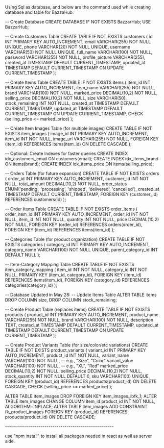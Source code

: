 Using Sql as database, and below are the command used while creating database and table for BazzaHub:

-- Create Database
CREATE DATABASE IF NOT EXISTS BazzarHub;
USE BazzarHub;

-- Create Customers Table
CREATE TABLE IF NOT EXISTS customers (
    id INT PRIMARY KEY AUTO_INCREMENT,
    email VARCHAR(255) NOT NULL UNIQUE,
    phone VARCHAR(20) NOT NULL UNIQUE,
    username VARCHAR(50) NOT NULL UNIQUE,
    full_name VARCHAR(100) NOT NULL,
    password VARCHAR(255) NOT NULL,
    profile_picture VARCHAR(255),
    created_at TIMESTAMP DEFAULT CURRENT_TIMESTAMP,
    updated_at TIMESTAMP DEFAULT CURRENT_TIMESTAMP ON UPDATE CURRENT_TIMESTAMP
);

-- Create Items Table
CREATE TABLE IF NOT EXISTS items (
    item_id INT PRIMARY KEY AUTO_INCREMENT,
    item_name VARCHAR(255) NOT NULL,
    brand VARCHAR(100) NOT NULL,
    marked_price DECIMAL(10,2) NOT NULL,
    selling_price DECIMAL(10,2) NOT NULL,
    size VARCHAR(50),
    stock_remaining INT NOT NULL,
    created_at TIMESTAMP DEFAULT CURRENT_TIMESTAMP,
    updated_at TIMESTAMP DEFAULT CURRENT_TIMESTAMP ON UPDATE CURRENT_TIMESTAMP,
    CHECK (selling_price <= marked_price)
);

-- Create Item Images Table (for multiple images)
CREATE TABLE IF NOT EXISTS item_images (
    image_id INT PRIMARY KEY AUTO_INCREMENT,
    item_id INT NOT NULL,
    image_url VARCHAR(255) NOT NULL,
    FOREIGN KEY (item_id) REFERENCES items(item_id) ON DELETE CASCADE
);

-- Optional: Create Indexes for faster queries
CREATE INDEX idx_customers_email ON customers(email);
CREATE INDEX idx_items_brand ON items(brand);
CREATE INDEX idx_items_price ON items(selling_price);

-- Orders Table (for future expansion)
CREATE TABLE IF NOT EXISTS orders (
    order_id INT PRIMARY KEY AUTO_INCREMENT,
    customer_id INT NOT NULL,
    total_amount DECIMAL(10,2) NOT NULL,
    order_status ENUM('pending', 'processing', 'shipped', 'delivered', 'cancelled'),
    created_at TIMESTAMP DEFAULT CURRENT_TIMESTAMP,
    FOREIGN KEY (customer_id) REFERENCES customers(id)
);

-- Order Items Table
CREATE TABLE IF NOT EXISTS order_items (
    order_item_id INT PRIMARY KEY AUTO_INCREMENT,
    order_id INT NOT NULL,
    item_id INT NOT NULL,
    quantity INT NOT NULL,
    price DECIMAL(10,2) NOT NULL,
    FOREIGN KEY (order_id) REFERENCES orders(order_id),
    FOREIGN KEY (item_id) REFERENCES items(item_id)
);

-- Categories Table (for product organization)
CREATE TABLE IF NOT EXISTS categories (
    category_id INT PRIMARY KEY AUTO_INCREMENT,
    category_name VARCHAR(100) NOT NULL UNIQUE,
    parent_category_id INT DEFAULT NULL
);

-- Item-Category Mapping Table
CREATE TABLE IF NOT EXISTS item_category_mapping (
    item_id INT NOT NULL,
    category_id INT NOT NULL,
    PRIMARY KEY (item_id, category_id),
    FOREIGN KEY (item_id) REFERENCES items(item_id),
    FOREIGN KEY (category_id) REFERENCES categories(category_id)
);


-- Database Updated in May 28:
-- Update Items Table
ALTER TABLE items 
DROP COLUMN size,
DROP COLUMN stock_remaining;

-- Create Product Table (replaces items)
CREATE TABLE IF NOT EXISTS products (
    product_id INT PRIMARY KEY AUTO_INCREMENT,
    product_name VARCHAR(255) NOT NULL,
    brand VARCHAR(100) NOT NULL,
    description TEXT,
    created_at TIMESTAMP DEFAULT CURRENT_TIMESTAMP,
    updated_at TIMESTAMP DEFAULT CURRENT_TIMESTAMP ON UPDATE CURRENT_TIMESTAMP
);

-- Create Product Variants Table (for size/color/etc variations)
CREATE TABLE IF NOT EXISTS product_variants (
    variant_id INT PRIMARY KEY AUTO_INCREMENT,
    product_id INT NOT NULL,
    variant_name VARCHAR(100) NOT NULL, -- e.g., "Size", "Color"
    variant_value VARCHAR(100) NOT NULL, -- e.g., "XL", "Red"
    marked_price DECIMAL(10,2) NOT NULL,
    selling_price DECIMAL(10,2) NOT NULL,
    stock_quantity INT NOT NULL DEFAULT 0,
    sku VARCHAR(100) UNIQUE,
    FOREIGN KEY (product_id) REFERENCES products(product_id) ON DELETE CASCADE,
    CHECK (selling_price <= marked_price)
);

ALTER TABLE item_images DROP FOREIGN KEY item_images_ibfk_1;
ALTER TABLE item_images 
    CHANGE COLUMN item_id product_id INT NOT NULL,
    ALGORITHM=INPLACE;
ALTER TABLE item_images 
    ADD CONSTRAINT fk_product_images
    FOREIGN KEY (product_id) REFERENCES products(product_id) ON DELETE CASCADE;

    
*-*-*-*-*-*-*-*-*-*-*-*-*-*-*-*-*-*-*-*-*-*-*-*-*-*-*-*-*-*-*-*-*-*-*-*-*-*-*-*-*-*-*-*-*-*-*-*-*-*-*-*-*-*-*-*


use "npm install" to install all packages needed in react as well as server side.